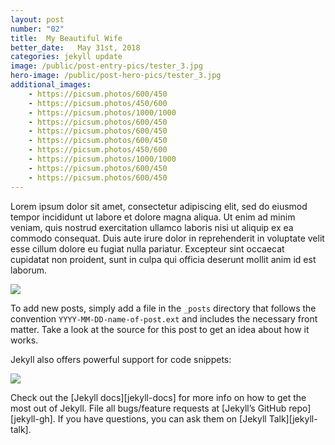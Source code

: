 ```yaml
---
layout: post
number: "02"
title:  My Beautiful Wife
better_date:   May 31st, 2018
categories: jekyll update
image: /public/post-entry-pics/tester_3.jpg
hero-image: /public/post-hero-pics/tester_3.jpg
additional_images:
    - https://picsum.photos/600/450
    - https://picsum.photos/450/600
    - https://picsum.photos/1000/1000
    - https://picsum.photos/600/450
    - https://picsum.photos/600/450
    - https://picsum.photos/600/450
    - https://picsum.photos/450/600
    - https://picsum.photos/1000/1000
    - https://picsum.photos/600/450
    - https://picsum.photos/600/450
---
```


Lorem ipsum dolor sit amet, consectetur adipiscing elit, sed do eiusmod tempor incididunt ut labore et dolore magna aliqua. Ut enim ad minim veniam, quis nostrud exercitation ullamco laboris nisi ut aliquip ex ea commodo consequat. Duis aute irure dolor in reprehenderit in voluptate velit esse cillum dolore eu fugiat nulla pariatur. Excepteur sint occaecat cupidatat non proident, sunt in culpa qui officia deserunt mollit anim id est laborum.

<div class="image-wrap"><img class="blog-image" src="{{page.image}}"></div>

To add new posts, simply add a file in the `_posts` directory that follows the convention `YYYY-MM-DD-name-of-post.ext` and includes the necessary front matter. Take a look at the source for this post to get an idea about how it works.

Jekyll also offers powerful support for code snippets:

<div class="image-wrap"><img class="blog-image" src="{{page.image}}"></div>

Check out the [Jekyll docs][jekyll-docs] for more info on how to get the most out of Jekyll. File all bugs/feature requests at [Jekyll’s GitHub repo][jekyll-gh]. If you have questions, you can ask them on [Jekyll Talk][jekyll-talk].